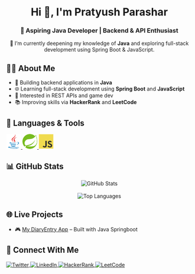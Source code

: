 <h1 align="center">Hi 👋, I'm Pratyush Parashar</h1>
<h3 align="center">🚀 Aspiring Java Developer | Backend & API Enthusiast</h3>

<p align="center">
  🌱 I’m currently deepening my knowledge of <strong>Java</strong> and exploring full-stack development using Spring Boot & JavaScript.
</p>

## 👨‍💻 About Me

- 🔧 Building backend applications in **Java**
- 🌐 Learning full-stack development using **Spring Boot** and **JavaScript**
- 🎯 Interested in REST APIs and game dev
- 📚 Improving skills via **HackerRank** and **LeetCode**

## 🚀 Languages & Tools

<p align="left">
  <a href="https://www.java.com" target="_blank" rel="noreferrer">
    <img src="https://raw.githubusercontent.com/devicons/devicon/master/icons/java/java-original.svg" alt="Java" width="40" height="40"/>
  </a>
  <a href="https://spring.io/" target="_blank" rel="noreferrer">
    <img src="https://raw.githubusercontent.com/devicons/devicon/master/icons/spring/spring-original.svg" alt="Spring Boot" width="40" height="40"/>
  </a>
  <a href="https://developer.mozilla.org/en-US/docs/Web/JavaScript" target="_blank" rel="noreferrer">
    <img src="https://raw.githubusercontent.com/devicons/devicon/master/icons/javascript/javascript-original.svg" alt="JavaScript" width="40" height="40"/>
  </a>
</p>

## 📊 GitHub Stats

<p align="center">
  <img src="https://github-readme-stats.vercel.app/api?username=pratyuxxhh&show_icons=true&theme=radical" alt="GitHub Stats" />
  <br><br>
  <img src="https://github-readme-stats.vercel.app/api/top-langs?username=pratyuxxhh&show_icons=true&locale=en&layout=compact&theme=radical" alt="Top Languages" />
</p>

## 🌐 Live Projects

- 🎮 [My DiaryEntry App](https://diaryentry-3.onrender.com/) – Built with Java Springboot  


## 🤝 Connect With Me

<p align="left">
  <a href="https://twitter.com/pratyuxxhh" target="blank">
    <img align="center" src="https://raw.githubusercontent.com/rahuldkjain/github-profile-readme-generator/master/src/images/icons/Social/twitter.svg" alt="Twitter" height="30" width="40" />
  </a>
  <a href="https://linkedin.com/in/pratyush-parashar-134a7930b" target="blank">
    <img align="center" src="https://raw.githubusercontent.com/rahuldkjain/github-profile-readme-generator/master/src/images/icons/Social/linked-in-alt.svg" alt="LinkedIn" height="30" width="40" />
  </a>
  <a href="https://www.hackerrank.com/ishu_kool2406" target="blank">
    <img align="center" src="https://raw.githubusercontent.com/rahuldkjain/github-profile-readme-generator/master/src/images/icons/Social/hackerrank.svg" alt="HackerRank" height="30" width="40" />
  </a>
  <a href="https://www.leetcode.com/pratyuxxhh" target="blank">
    <img align="center" src="https://raw.githubusercontent.com/rahuldkjain/github-profile-readme-generator/master/src/images/icons/Social/leet-code.svg" alt="LeetCode" height="30" width="40" />
  </a>
</p>

